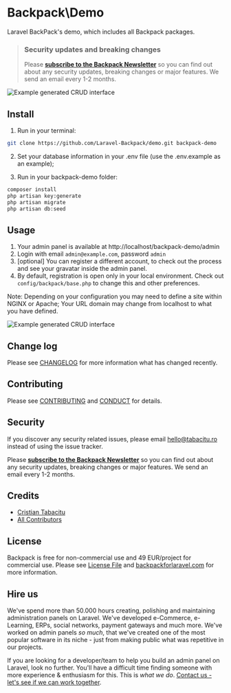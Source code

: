 # Backpack\Demo

Laravel BackPack's demo, which includes all Backpack packages.


> ### Security updates and breaking changes
> Please **[subscribe to the Backpack Newsletter](http://backpackforlaravel.com/newsletter)** so you can find out about any security updates, breaking changes or major features. We send an email every 1-2 months.


![Example generated CRUD interface](https://dl.dropboxusercontent.com/u/2431352/backpack_base_login.png)


## Install

1) Run in your terminal:

``` bash
git clone https://github.com/Laravel-Backpack/demo.git backpack-demo
```

2) Set your database information in your .env file (use the .env.example as an example);

3) Run in your backpack-demo folder:
``` bash
composer install
php artisan key:generate
php artisan migrate
php artisan db:seed
```

## Usage 

1. Your admin panel is available at http://localhost/backpack-demo/admin
2. Login with email ```admin@example.com```, password ```admin```
3. [optional] You can register a different account, to check out the process and see your gravatar inside the admin panel. 
4. By default, registration is open only in your local environment. Check out ```config/backpack/base.php``` to change this and other preferences.

Note: Depending on your configuration you may need to define a site within NGINX or Apache; Your URL domain may change from localhost to what you have defined.

![Example generated CRUD interface](https://dl.dropboxusercontent.com/u/2431352/backpack_base_dashboard.png)

## Change log

Please see [CHANGELOG](CHANGELOG.md) for more information what has changed recently.

## Contributing

Please see [CONTRIBUTING](CONTRIBUTING.md) and [CONDUCT](CONDUCT.md) for details.

## Security

If you discover any security related issues, please email hello@tabacitu.ro instead of using the issue tracker.

Please **[subscribe to the Backpack Newsletter](http://backpackforlaravel.com/newsletter)** so you can find out about any security updates, breaking changes or major features. We send an email every 1-2 months.

## Credits

- [Cristian Tabacitu][link-author]
- [All Contributors][link-contributors]

## License

Backpack is free for non-commercial use and 49 EUR/project for commercial use. Please see [License File](LICENSE.md) and [backpackforlaravel.com](https://backpackforlaravel.com/#pricing) for more information.

## Hire us

We've spend more than 50.000 hours creating, polishing and maintaining administration panels on Laravel. We've developed e-Commerce, e-Learning, ERPs, social networks, payment gateways and much more. We've worked on admin panels _so much_, that we've created one of the most popular software in its niche - just from making public what was repetitive in our projects.

If you are looking for a developer/team to help you build an admin panel on Laravel, look no further. You'll have a difficult time finding someone with more experience & enthusiasm for this. This is _what we do_. [Contact us - let's see if we can work together](https://backpackforlaravel.com/need-freelancer-or-development-team).

[link-author]: http://tabacitu.ro
[link-contributors]: ../../contributors

